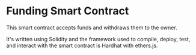 # Funding Smart Contract

This smart contract accepts funds and withdraws them to the owner. 

It's written using Solidity and the framework used to compile, deploy, test, and interact with the smart contract is Hardhat with ethers.js.
